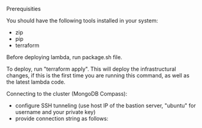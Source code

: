 Prerequisities

You should have the following tools installed in your system:
 - zip
 - pip
 - terraform

Before deploying lambda, run package.sh file.

To deploy, run "terraform apply". This will deploy the infrastructural changes, if this is the first time you are running this command, as well as the latest lambda code.

Connecting to the cluster (MongoDB Compass):
 - configure SSH tunneling (use host IP of the bastion server, "ubuntu" for username and your private key)
 - provide connection string as follows: 
